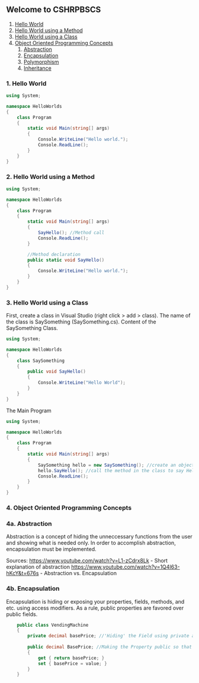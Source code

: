 ## Welcome to CSHRPBSCS

1. [Hello World](#item_1)
2. [Hello World using a Method](#item_2)
3. [Hello World using a Class](#item_3)
4. [Object Oriented Programming Concepts](#item_4)
    1. [Abstraction](#item_4a)
    2. [Encapsulation](#item_4b)
    3. [Polymorphism](#item_4c)
    4. [Inheritance](#item_4d)

### <a id="item_1"></a>1. Hello World

```c#
using System;

namespace HelloWorlds
{
    class Program
    {
        static void Main(string[] args)
        {
            Console.WriteLine("Hello world.");
            Console.ReadLine();
        }
    }
}
```

### <a id="item_2"></a>2. Hello World using a Method

```c#
using System;

namespace HelloWorlds
{
    class Program
    {
        static void Main(string[] args)
        {
            SayHello(); //Method call
            Console.ReadLine();
        }

        //Method declaration
        public static void SayHello()
        {
            Console.WriteLine("Hello world.");
        }
    }
}
```
### <a id="item_3"></a>3. Hello World using a Class

First, create a class in Visual Studio (right click > add > class).
The name of the class is SaySomething (SaySomething.cs).
Content of the SaySomething Class.
```c#
using System;

namespace HelloWorlds
{
    class SaySomething
    {
        public void SayHello()
        {
            Console.WriteLine("Hello World");
        }
    }
}
```
The Main Program
```csharp
using System;

namespace HelloWorlds
{
    class Program
    {
        static void Main(string[] args)
        {
            SaySomething hello = new SaySomething(); //create an object
            hello.SayHello(); //call the method in the class to say Hello!
            Console.ReadLine();
        }
    }
}
```

### <a id="item_4"></a>4. Object Oriented Programming Concepts
### <a id="item_4a"></a>4a. Abstraction

Abstraction is a concept of hiding the unneccessary functions from the user and showing what is needed only. In order to accomplish abstraction, encapsulation must be implemented.

Sources: https://www.youtube.com/watch?v=L1-zCdrx8Lk - Short explanation of abstraction
https://www.youtube.com/watch?v=1Q4I63-hKcY&t=676s - Abstraction vs. Encapsulation

### <a id="item_4b"></a>4b. Encapsulation

Encapsulation is hiding or exposing your properties, fields, methods, and etc. using access modifiers.
As a rule, public properties are favored over public fields.

```csharp
    public class VendingMachine
    {
        private decimal basePrice; //'Hiding' the Field using private access modifier
        
        public decimal BasePrice; //Making the Property public so that it can be accessed by the Main class
        {
            get { return basePrice; }
            set { basePrice = value; }
        }
    }
 ```
 
 
